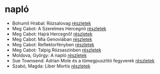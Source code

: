 # napló

- Bohumil Hrabal: Rózsalovag [részletek](_details/Bohumil%20Hrabal.md#id_447)
- Meg Cabot: A Szerelmes Hercegnő [részletek](_details/Meg%20Cabot.md#id_434)
- Meg Cabot: Hajrá Hercegnő! [részletek](_details/Meg%20Cabot.md#id_437)
- Meg Cabot: Mia Genoviában [részletek](_details/Meg%20Cabot.md#id_435)
- Meg Cabot: Reflektorfényben [részletek](_details/Meg%20Cabot.md#id_433)
- Meg Cabot: Talpig Rózsaszínben [részletek](_details/Meg%20Cabot.md#id_436)
- Moldova, György: A napló [részletek](_details/Moldova%2C%20Gy%C3%B6rgy.md#id_993)
- Sue Townsend: Adrian Mole és a tömegpusztító fegyverek [részletek](_details/Sue%20Townsend.md#id_1456)
- Szabó, Magda: Liber Mortis [részletek](_details/Szab%C3%B3%2C%20Magda.md#id_1341)